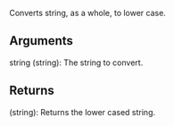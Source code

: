 Converts string, as a whole, to lower case.

## Arguments

string (string): The string to convert.

## Returns

(string): Returns the lower cased string.